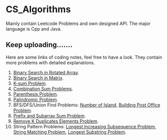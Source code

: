 # CS_Algorithms
Mainly contain Leetcode Problems and own designed API.
The major language is Cpp and Java.

Keep uploading.......
---------------------      
Here are some links of coding notes, feel free to have a look. They contain more problems with detailed explanations.      
1. [Binary Search in Rotated Array](https://onenote.com/webapp/pages?token=4r0459-AK5Zg9a7BHWTc2ElJJsQO2TftyoXBxoIg8rWKa7Ix6rF7ohNkU1vUYu2M_ZjljBjPJUn-x6F4zJvoIyH4g1rFZeiH0&id=636574338671168082).       
2. [Binary Search in Matrix](https://onenote.com/webapp/pages?token=wfa6Jd_A4RgfGsFK2YK_6a-IVDdFBeA8-rXpmfCVuhfKcSCT6zMsSfER5xAKE0ayqDKPgLm8uHNipFbUewRwKJhf4rmzO_Jy0&id=636574340012377889).        
3. [K-sum Problem](https://onenote.com/webapp/pages?token=d4qqEXtfM0wWLEdSi5vNLrRZDkdoVFCNpuyTCTbp-DW2s3PvZZUgRAS3d6TuDyRlmfAXHm43vMtTA9zM0nk3gXe0eN5hpyah0&id=636574340574668436).       
4. [Combination Sum Problems](https://onenote.com/webapp/pages?token=IKKMf5xcNz5YCwmNq6wvj0VFaFCCFdWAeKQr2rugdwoXqisJ7dh-GBSTvqLLnXirJUhNUSM-bNhzhWl9anApwxUBLG_a_X_Y0&id=636574340939557947).      
5. [Parenthesis Problem](https://onenote.com/webapp/pages?token=0a-YzJLG3XjBj3NUrrFs_YG_6mQrAWcnt7BaoNLU5ZZ2vURlU2Z-TKTtaMW9c07RDZwSXpkm8QIWNq5Zu96tY_jyyVo_64ok0&id=636574341337720656).       
6. [Palindromic Problem](https://onenote.com/webapp/pages?token=6h9vljg3kQ9hZCgpnBP7LcYkwwRaMjiwvtBt53Ra6o5CwFJnuTymjlbacAdp1T580lfJ_ljxrpw8-EFaL-ZfxvWbGg9m65uM0&id=636574341489563808).          
7. BFS/DFS/Union Find Problems: [Number of Island](https://onenote.com/webapp/pages?token=OT_fLTLXjRLWEaL6kckJvV7ZGJCbud7rm8vPkkk6p85pf4Irgmog3RMUEGPLTKATYSkWG0ipc23J8lu5orycCd02vzwcTmfq0&id=636574342409831522), [Building Post Office Problem](https://onenote.com/webapp/pages?token=TOYL3zNkWyOUyP3QKy8YXJLznv5PBaEN2UPlH2MEWzv9vhOFVOPRZ82lhqP9XmtnpXdVBdhhiqqt3QiIXT6GBRFGJByIs-Rn0&id=636574342740121754).      
8. [Prefix and Subarray Sum Problem](https://onenote.com/webapp/pages?token=hqC9-XVtnXAB4fYHQh7BN7LgTMOwhfbSoKBKEdj_651q7i7D5r0LgeLM0djPnu0oXdaCzpxUTOkyMbHjVllYNczUNzb96vv-0&id=636574345164485196).             
9. [Remove K Duplicates Elements Problem](https://onenote.com/webapp/pages?token=L__NsrS7-Hk3kZKQgFHMewXlnqykYjYJo--s075wFFHLVFGkAnD0i5Gba03AxvJj3E3OXyG-3ROMksJN63UXhEfEAT-5ptR30&id=636574346257226060).         
10. String Pattern Problems: [Longest Increasing Subsequence Problem](https://onenote.com/webapp/pages?token=4eyChU2ZxUBJZGZDIuTfRfixwm18qJX0IlWX1XJjxhpI_Ydml8tGtaCGayCEd4XzqBZvJweIE_I1VAbI-PGzIi_ZSW2USgIF0&id=636574348727751330), [String Matching Problem](https://onenote.com/webapp/pages?token=k8JiiILTl3r_5YeNqYQjpENIN1j1lqQU8CG_FfT4Ungqqe78zkiYOcWMbZWxFVahlL-IwbQMRKjT5JOSauwrDizaXEyjticS0&id=636574349075602759), [Longest Substring Problem](https://onenote.com/webapp/pages?token=jXmsw7uBToj9NW64KLpeB__feyBejsdpOeCdias1dgYkRsc3KX8JTDZWJD3WqlgW9XdGZ1q9CjgCHWdOMg5fsgsRHnpBfkup0&id=636574349331460513).
